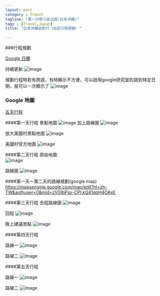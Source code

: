 ```yaml
---
layout: post
category : Travel 
tagline: "第一次帶小孩出國(日本沖繩)"
tags : [Travel,Japan]
title: "日本沖繩自助行（自定行程規劃）"

---
```


###行程規劃

[Google 日曆](https://www.google.com/calendar/embed?src=M2F1dWlrbmVtNG1vYWwyY2d0NGltdjl0MjBAZ3JvdXAuY2FsZW5kYXIuZ29vZ2xlLmNvbQ)

持續更新
![image](https://farm8.staticflickr.com/7511/15808982615_df99aea2a2_o.png)


規劃行程時若有跨週，有時顯示不方便，可以啟用google研究室的跳到特定日期，就可以一次顯示了
![image](https://farm6.staticflickr.com/5607/15790769001_3245f72187_o.png)

### Google 地圖

[五天行程](https://www.google.com/maps/d/edit?mid=zVGIbPsx-CPI.kb4A3QgfZGmw)

####第一天行程
景點地圖
![image](https://farm9.staticflickr.com/8610/15807060931_369cebc918_o.png)
加上路線圖
![image](https://farm6.staticflickr.com/5606/15785301576_18ae5e0d08_o.png)


放大美國村景點地圖
![image](https://farm8.staticflickr.com/7576/15189008374_2a905449b0_o.png)

美國村官方地圖
![image](https://farm8.staticflickr.com/7536/15664702569_7c86927dc3_o.jpg)

####第二天行程
原始地圖  
![image](https://farm8.staticflickr.com/7543/15661586779_88cdc23e2b_o.png)

路線圖
![image](https://farm8.staticflickr.com/7561/15661980647_dee8e85350_o.png)


####第一天～第二天的路線規劃(google map)
https://mapsengine.google.com/map/edit?hl=zh-TW&authuser=0&mid=zVGIbPsx-CPI.kQ41qqH4OAxE

####第三天行程
去程路線圖
![image](https://farm9.staticflickr.com/8561/15662101617_cd180eba38_o.png)

回程
![image](https://farm8.staticflickr.com/7570/15660542630_b18f1448f0_o.png)

晚上建議景點
![image](https://farm8.staticflickr.com/7477/15660422028_6ce0816f58_o.png)


####第四天行程

路線一
![image](https://farm8.staticflickr.com/7544/15662070459_36e335d5ee_o.png)

路線二
![image](https://farm8.staticflickr.com/7574/15824481246_ce067edf2a_o.png)


####第五天行程

路線一
![image](https://farm9.staticflickr.com/8632/15664499969_fd48010c9e_o.png)

路線二
![image](https://farm8.staticflickr.com/7496/15230908963_5b61d4a74b_o.png)